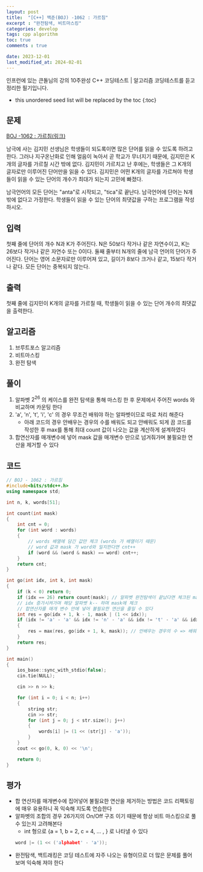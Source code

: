 ```yaml
---
layout: post
title:  "[C++] 백준(BOJ) -1062 : 가르침"
excerpt : "완전탐색, 비트마스킹"
categories: develop
tags: cpp algorithm
toc: true
comments : true

date: 2023-12-01
last_modified_at: 2024-02-01
---
```

> <span style="font-size: 80%">
인프런에 있는 큰돌님의 강의 10주완성 C++ 코딩테스트 | 알고리즘 코딩테스트를 듣고 정리한 필기입니다.</span>

<!--more-->

* this unordered seed list will be replaced by the toc
{:toc}

## 문제 

[BOJ -1062 : 가르침(링크)](https://www.acmicpc.net/problem/1062)

남극에 사는 김지민 선생님은 학생들이 되도록이면 많은 단어를 읽을 수 있도록 하려고 한다. 그러나 지구온난화로 인해 얼음이 녹아서 곧 학교가 무너지기 때문에, 김지민은 K개의 글자를 가르칠 시간 밖에 없다. 김지민이 가르치고 난 후에는, 학생들은 그 K개의 글자로만 이루어진 단어만을 읽을 수 있다. 김지민은 어떤 K개의 글자를 가르쳐야 학생들이 읽을 수 있는 단어의 개수가 최대가 되는지 고민에 빠졌다.

남극언어의 모든 단어는 "anta"로 시작되고, "tica"로 끝난다. 남극언어에 단어는 N개 밖에 없다고 가정한다. 학생들이 읽을 수 있는 단어의 최댓값을 구하는 프로그램을 작성하시오.

## 입력
첫째 줄에 단어의 개수 N과 K가 주어진다. N은 50보다 작거나 같은 자연수이고, K는 26보다 작거나 같은 자연수 또는 0이다. 둘째 줄부터 N개의 줄에 남극 언어의 단어가 주어진다. 단어는 영어 소문자로만 이루어져 있고, 길이가 8보다 크거나 같고, 15보다 작거나 같다. 모든 단어는 중복되지 않는다.

## 출력
첫째 줄에 김지민이 K개의 글자를 가르칠 때, 학생들이 읽을 수 있는 단어 개수의 최댓값을 출력한다.

## 알고리즘
  1. 브루트포스 알고리즘
  2. 비트마스킹
  3. 완전 탐색

## 풀이
  1. 알파벳 $2^{26}$ 의 케이스를 완전 탐색을 통해 마스킹 한 후 문제에서 주어진 words 와 비교하며 카운팅 한다
  2. 'a', 'n', 't', 'i', 'c' 의 경우 무조건 배워야 하는 알파벳이므로 따로 처리 해준다
      - 아래 코드의 경우 안배우는 경우의 수를 배워도 되고 안배워도 되게 끔 코드를 작성한 후 max를 통해 최대 count 값이 나오는 값을 계산하게 설계하였다
  3. 합연산자를 매개변수에 넣어 mask 값을 매개변수 만으로 넘겨줘가며 불필요한 연산을 제거할 수 있다

  
## 코드  
```cpp
// BOJ - 1062 : 가르침
#include<bits/stdc++.h>
using namespace std;

int n, k, words[51];

int count(int mask)
{
	int cnt = 0;
	for (int word : words)
	{
		// words 배열에 담긴 값만 체크 (words 가 배열이기 때문)
		// word 값과 mask 가 word와 일치한다면 cnt++
		if (word && (word & mask) == word) cnt++;
	}
	return cnt;
}

int go(int idx, int k, int mask)
{
	if (k < 0) return 0;
	if (idx == 26) return count(mask); // 알파벳 완전탐색이 끝났다면 체크된 mask 숫자 세기
	// idx 증가시켜가며 해당 알파벳 k-- 하며 mask에 체크
	// 합연산자를 매개 변수 안에 넣어 불필요한 연산을 줄일 수 있다
	int res = go(idx + 1, k - 1, mask | (1 << idx)); 
	if (idx != 'a' - 'a' && idx != 'n' - 'a' && idx != 't' - 'a' && idx != 'i' - 'a' && idx != 'c' - 'a') // 'a', 'n', 't', 'i', 'c' 가 아닌경우
	{
		res = max(res, go(idx + 1, k, mask)); // 안배우는 경우의 수 => 배워도 되고 안배워도 된다
	}
	return res;
}

int main()
{
	ios_base::sync_with_stdio(false);
	cin.tie(NULL);

	cin >> n >> k;

	for (int i = 0; i < n; i++)
	{
		string str;
		cin >> str;
		for (int j = 0; j < str.size(); j++)
		{
			words[i] |= (1 << (str[j] - 'a'));
		}
	}
	cout << go(0, k, 0) << '\n';

	return 0;
}
```


## 평가  
* 합 연산자를 매개변수에 집어넣어 불필요한 연산을 제거하는 방법은 코드 리팩토링에 매우 유용하니 꼭 익숙해 지도록 연습한다
* 알파벳의 조합의 경우 26가지의 On/Off 구조 이기 때문에 항상 비트 마스킹으로 풀 수 있는지 고려해본다
    * int 형으로 {a = 1, b = 2, c = 4, ... , } 로 나타낼 수 있다 
    >> 
	```c++
	word |= (1 << ('alphabet' - 'a'));
	```
* 완전탐색, 백트래킹은 코딩 테스트에 자주 나오는 유형이므로 더 많은 문제를 풀어보며 익숙해 져야 한다